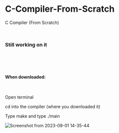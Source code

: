 # C-Compiler-From-Scratch
C Compiler (From Scratch)

<br>


<h3><b> Still working on it </b></h3>

<br>

<br>

<br>

<h4>When downloaded: </h4>

<div>&nbsp;</div>

Open terminal 

cd into the compiler (where you downloaded it)

Type make and type ./main

![Screenshot from 2023-09-01 14-35-44](https://github.com/dylanhood/C-Compiler-From-Scratch/assets/66035537/4037c5a4-0940-421e-8a67-aa51af371fed)

